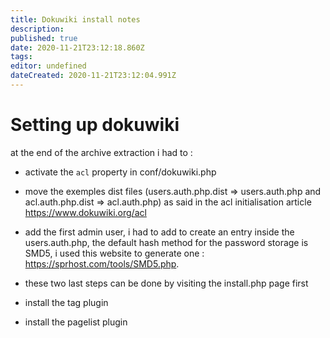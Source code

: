 ```yaml
---
title: Dokuwiki install notes
description: 
published: true
date: 2020-11-21T23:12:18.860Z
tags: 
editor: undefined
dateCreated: 2020-11-21T23:12:04.991Z
---
```


# Setting up dokuwiki
at the end of the archive extraction i had to :
- activate the `acl` property in conf/dokuwiki.php
- move the exemples dist files (users.auth.php.dist ⇒ users.auth.php and acl.auth.php.dist ⇒ acl.auth.php) as said in the acl initialisation article https://www.dokuwiki.org/acl
  
- add the first admin user, i had to add to create an entry inside the users.auth.php, the default hash method for the password storage is SMD5, i used this website to generate one : https://sprhost.com/tools/SMD5.php.
- these two last steps can be done by visiting the install.php page first
- install the tag plugin
- install the pagelist plugin





